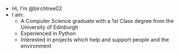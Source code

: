 - Hi, I’m @birchtree02
- I am:
  - A Computer Science graduate with a 1st Class degree from the University of Edinburgh
  - Experienced in Python
  - Interested in projects which help and support people and the environment
<!---
birchtree02/birchtree02 is a ✨ special ✨ repository because its `README.md` (this file) appears on your GitHub profile.
You can click the Preview link to take a look at your changes.
--->
